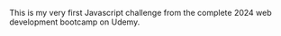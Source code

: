 This is my very first Javascript challenge from the complete 2024 web development bootcamp on Udemy.
